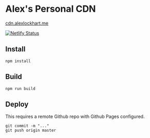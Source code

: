 # Alex's Personal CDN

[cdn.alexlockhart.me](https://cdn.alexlockhart.cdn)

[![Netlify Status](https://api.netlify.com/api/v1/badges/1b0826ae-ece0-4f27-9dfc-e75787ea6c70/deploy-status)](https://app.netlify.com/sites/alexcdn/deploys)

## Install

```
npm install
```

## Build

```
npm run build
```

## Deploy

This requires a remote Github repo with Github Pages configured.

```
git commit -m "..."
git push origin master
```
